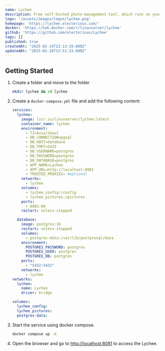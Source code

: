```yaml
---
name: Lychee
description: Free self-hosted photo-management tool, which runs on your server or web-space
logo: '/assets/images/logos/lychee.png'
homepage: 'https://lychee.electerious.com/'
docker: 'https://hub.docker.com/r/linuxserver/lychee'
github: 'https://github.com/electerious/Lychee'
tags: []
published: true
createdAt: "2025-02-14T13:13:19.000Z"
updatedAt: "2025-02-16T13:51:23.000Z"
---
```


## Getting Started

1. Create a folder and move to the folder
    ```bash
    mkdir lychee && cd lychee
    ```
2. Create a `docker-compose.yml` file and add the following content:
    ```yaml [docker-compose.yml]
    services:
      lychee:
        image: lscr.io/linuxserver/lychee:latest
        container_name: lychee
        environment:
          - TZ=Asia/Seoul
          - DB_CONNECTION=pgsql
          - DB_HOST=database
          - DB_PORT=5432
          - DB_USERNAME=postgres
          - DB_PASSWORD=postgres
          - DB_DATABASE=postgres
          - APP_NAME=Lychee
          - APP_URL=http://localhost:8081
          - TRUSTED_PROXIES= #optional
        networks:
          - lychee
        volumes:
          - lychee_config:/config
          - lychee_pictures:/pictures
        ports:
          - 8081:80
        restart: unless-stopped

      database:
        image: postgres:16
        restart: unless-stopped
        volumes:
          - postgres-data:/var/lib/postgresql/data
        environment:
          POSTGRES_PASSWORD: postgres
          POSTGRES_USER: postgres
          POSTGRES_DB: postgres
        ports:
          - "5432:5432"
        networks:
          - lychee
    networks:
      lychee:
        name: Lychee
        driver: bridge

    volumes:
      lychee_config:
      lychee_pictures:
      postgres-data:
    ```
3. Start the service using docker compose.
    ```bash
    docker compose up -d
    ```
4. Open the browser and go to [http://localhost:8081](http://localhost:8081) to access the Lychee.
